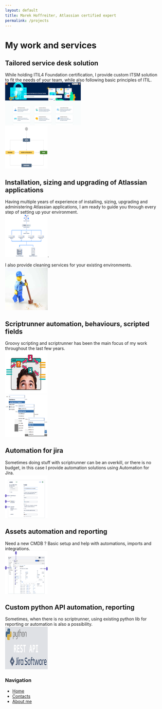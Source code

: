 ```yaml
---
layout: default
title: Marek Hoffreiter, Atlassian certified expert
permalink: /projects
---
```


# My work and services

## Tailored service desk solution
While holding ITIL4 Foundation certification, I provide custom ITSM solution to fit the needs of your team, while also following basic principles of ITIL.<br>
<img class ="img" src="/img/jira_dc.png" style="transition: transform 0.3s ease width: 10em; height: 10em;" onmouseover="this.style.transform='scale(1.2)'" onmouseout="this.style.transform='scale(1)'" alt="Image description"><br>
<img src="/img/jsm_workflow.png" style="width: 10em; height: 10em;">


## Installation, sizing and upgrading of Atlassian applications
Having multiple years of experience of installing, sizing, upgrading and administering Atlassian applications, I am ready to guide you through every step of setting up your environment.<br>
<img src="/img/jira_architecture.png" style="width: 10em; height: 10em;">.<br>

I also provide cleaning services for your existing environments.<br>
<img src="/img/cleaning.jpg" style="width: 10em; height: 10em;">

## Scriptrunner automation, behaviours, scripted fields
Groovy scripting and scriptrunner has been the main focus of my work throughout the last few years. <br>
<img src="/img/behaviours.jpg" style="width: 10em; height: 10em;"><br>
<img src="/img/conversion.png" style="width: 10em; height: 10em;">


## Automation for jira
Sometimes doing stuff with scriptrunner can be an overkill, or there is no budget, in this case I provide automation solutions using Automation for Jira.<br>
<img src="/img/automation.png" style="width: 10em; height: 10em;">

## Assets automation and reporting
Need a new CMDB ? Basic setup and help with automations, imports and integrations.<br>
<img src="/img/assets.png" style="width: 10em; height: 10em;">

## Custom python API automation, reporting
Sometimes, when there is no scriptrunner, using existing python lib for reporting or automation is also a possibility.<br>
<img src="/img/python.png" style="width: 10em; height: 10em;">




<div class="sidebar">
  <h3>Navigation</h3>
  <ul>
    <li><a href="/">Home</a></li>
    <li><a href="/contacts">Contacts</a></li>
    <li><a href="/about">About me</a></li>

  </ul>
</div>
